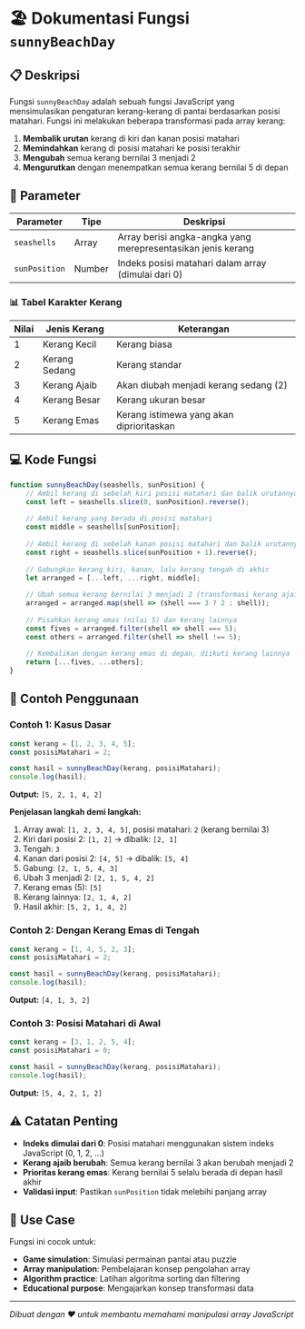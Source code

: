 # 🏖️ Dokumentasi Fungsi `sunnyBeachDay`

## 📋 Deskripsi

Fungsi `sunnyBeachDay` adalah sebuah fungsi JavaScript yang mensimulasikan pengaturan kerang-kerang di pantai berdasarkan posisi matahari. Fungsi ini melakukan beberapa transformasi pada array kerang:

1. **Membalik urutan** kerang di kiri dan kanan posisi matahari
2. **Memindahkan** kerang di posisi matahari ke posisi terakhir
3. **Mengubah** semua kerang bernilai 3 menjadi 2
4. **Mengurutkan** dengan menempatkan semua kerang bernilai 5 di depan

## 🔧 Parameter

| Parameter | Tipe | Deskripsi |
|-----------|------|-----------|
| `seashells` | Array | Array berisi angka-angka yang merepresentasikan jenis kerang |
| `sunPosition` | Number | Indeks posisi matahari dalam array (dimulai dari 0) |

### 📊 Tabel Karakter Kerang

| Nilai | Jenis Kerang | Keterangan |
|-------|--------------|------------|
| 1 | Kerang Kecil | Kerang biasa |
| 2 | Kerang Sedang | Kerang standar |
| 3 | Kerang Ajaib | Akan diubah menjadi kerang sedang (2) |
| 4 | Kerang Besar | Kerang ukuran besar |
| 5 | Kerang Emas | Kerang istimewa yang akan diprioritaskan |

## 💻 Kode Fungsi

```javascript
function sunnyBeachDay(seashells, sunPosition) {
    // Ambil kerang di sebelah kiri posisi matahari dan balik urutannya
    const left = seashells.slice(0, sunPosition).reverse();
    
    // Ambil kerang yang berada di posisi matahari
    const middle = seashells[sunPosition];
    
    // Ambil kerang di sebelah kanan posisi matahari dan balik urutannya  
    const right = seashells.slice(sunPosition + 1).reverse();
    
    // Gabungkan kerang kiri, kanan, lalu kerang tengah di akhir
    let arranged = [...left, ...right, middle];
    
    // Ubah semua kerang bernilai 3 menjadi 2 (transformasi kerang ajaib)
    arranged = arranged.map(shell => (shell === 3 ? 2 : shell));
    
    // Pisahkan kerang emas (nilai 5) dan kerang lainnya
    const fives = arranged.filter(shell => shell === 5);
    const others = arranged.filter(shell => shell !== 5);
    
    // Kembalikan dengan kerang emas di depan, diikuti kerang lainnya
    return [...fives, ...others];
}
```

## 📝 Contoh Penggunaan

### Contoh 1: Kasus Dasar
```javascript
const kerang = [1, 2, 3, 4, 5];
const posisiMatahari = 2;

const hasil = sunnyBeachDay(kerang, posisiMatahari);
console.log(hasil);
```

**Output:** `[5, 2, 1, 4, 2]`

**Penjelasan langkah demi langkah:**
1. Array awal: `[1, 2, 3, 4, 5]`, posisi matahari: `2` (kerang bernilai 3)
2. Kiri dari posisi 2: `[1, 2]` → dibalik: `[2, 1]`
3. Tengah: `3`
4. Kanan dari posisi 2: `[4, 5]` → dibalik: `[5, 4]`
5. Gabung: `[2, 1, 5, 4, 3]`
6. Ubah 3 menjadi 2: `[2, 1, 5, 4, 2]`
7. Kerang emas (5): `[5]`
8. Kerang lainnya: `[2, 1, 4, 2]`
9. Hasil akhir: `[5, 2, 1, 4, 2]`

### Contoh 2: Dengan Kerang Emas di Tengah
```javascript
const kerang = [1, 4, 5, 2, 3];
const posisiMatahari = 2;

const hasil = sunnyBeachDay(kerang, posisiMatahari);
console.log(hasil);
```

**Output:** `[4, 1, 3, 2]`

### Contoh 3: Posisi Matahari di Awal
```javascript
const kerang = [3, 1, 2, 5, 4];
const posisiMatahari = 0;

const hasil = sunnyBeachDay(kerang, posisiMatahari);
console.log(hasil);
```

**Output:** `[5, 4, 2, 1, 2]`

## ⚠️ Catatan Penting

- **Indeks dimulai dari 0**: Posisi matahari menggunakan sistem indeks JavaScript (0, 1, 2, ...)
- **Kerang ajaib berubah**: Semua kerang bernilai 3 akan berubah menjadi 2
- **Prioritas kerang emas**: Kerang bernilai 5 selalu berada di depan hasil akhir
- **Validasi input**: Pastikan `sunPosition` tidak melebihi panjang array

## 🎯 Use Case

Fungsi ini cocok untuk:
- **Game simulation**: Simulasi permainan pantai atau puzzle
- **Array manipulation**: Pembelajaran konsep pengolahan array
- **Algorithm practice**: Latihan algoritma sorting dan filtering
- **Educational purpose**: Mengajarkan konsep transformasi data

---

*Dibuat dengan ❤️ untuk membantu memahami manipulasi array JavaScript*
